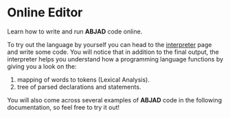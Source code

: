 ﻿---
sidebar_position: 2
---

# Online Editor

Learn how to write and run **ABJAD** code online.

To try out the language by yourself you can head to the [interpreter](https://mohammed.ezzedine.me/abjad/interpreter) page and write some code.
You will notice that in addition to the final output, the interpreter helps you understand how a programming language functions by giving you a look on the:
1. mapping of words to tokens (Lexical Analysis).
2. tree of parsed declarations and statements.


You will also come across several examples of **ABJAD** code in the following documentation, so feel free to try it out!